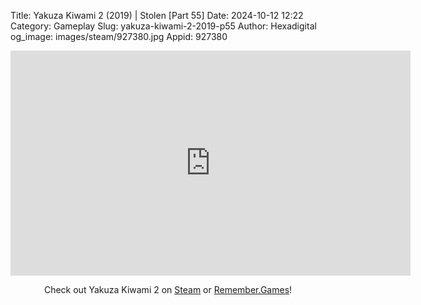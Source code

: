 Title: Yakuza Kiwami 2 (2019) | Stolen [Part 55]
Date: 2024-10-12 12:22
Category: Gameplay
Slug: yakuza-kiwami-2-2019-p55
Author: Hexadigital
og_image: images/steam/927380.jpg
Appid: 927380

<center><iframe src="https://www.youtube.com/embed/ucorvTij8hk?feature=oembed" allow="accelerometer; autoplay; encrypted-media; gyroscope; picture-in-picture" width="640" height="360" frameborder="0"></iframe>

Check out Yakuza Kiwami 2 on [Steam](https://store.steampowered.com/app/927380/?curator_clanid=34633900) or [Remember.Games](https://remember.games/game/344/yakuza-kiwami-2/)!</center>